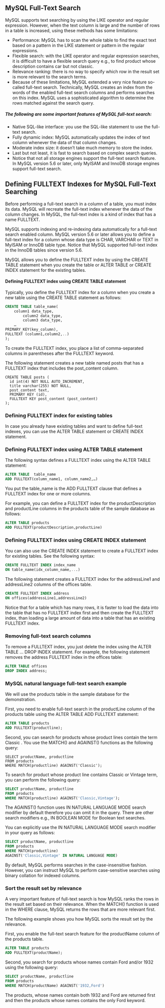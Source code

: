 ## MySQL Full-Text Search

MySQL supports text searching by using the LIKE operator and regular expression. However, when the text column is large and the number of rows in a table is increased, using these methods has some limitations:

* Performance: MySQL has to scan the whole table to find the exact text based on a pattern in the LIKE  statement or pattern in the regular expressions.
* Flexible search: with the LIKE operator and regular expression searches, it is difficult to have a flexible search query e.g., to find product whose description contains car  but not classic.
* Relevance ranking: there is no way to specify which row in the result set is more relevant to the search terms.
* Because of these limitations, MySQL extended a very nice feature so-called full-text search. Technically, MySQL creates an index from the words of the enabled full-text search columns and performs searches on this index. MySQL uses a sophisticated algorithm to determine the rows matched against the search query.

##### The following are some important features of MySQL full-text search:

* Native SQL-like interface: you use the SQL-like statement to use the full-text search.
* Fully dynamic index: MySQL automatically updates the index of text column whenever the data of that column changes.
* Moderate index size: it doesn’t take much memory to store the index.
* Last but not least, it is fast to search based on complex search queries.
* Notice that not all storage engines support the full-text search feature. In MySQL version 5.6 or later, only MyISAM and InnoDB storage engines support full-text search.


## Defining FULLTEXT Indexes for MySQL Full-Text Searching

Before performing a full-text search in a column of a table, you must index its data. MySQL will recreate the full-text index whenever the data of the column changes. In MySQL, the full-text index is a kind of index that has a name FULLTEXT.

MySQL supports indexing and re-indexing data automatically for a full-text search enabled column. MySQL version 5.6 or later allows you to define a full-text index for a column whose data type is CHAR, VARCHAR or TEXT in MyISAM or InnoDB table type. Notice that MySQL supported full-text index in the InnoDB tables since version 5.6.

MySQL allows you to define the FULLTEXT index by using the CREATE TABLE statement when you create the table or ALTER TABLE or CREATE INDEX statement for the existing tables.

#### Defining FULLTEXT index using CREATE TABLE statement

Typically, you define the FULLTEXT index for a column when you create a new table using the CREATE TABLE statement as follows:

```sql
CREATE TABLE table_name(
	column1 data_type,	
        column2 data_type,
        column3 data_type,
	…
PRIMARY_KEY(key_column),
FULLTEXT (column1,column2,..)
);
```

To create the FULLTEXT index, you place a list of comma-separated columns in parentheses after the FULLTEXT keyword.

The following statement creates a new table named posts that has a FULLTEXT index that includes the post_content column.

```
CREATE TABLE posts (
  id int(4) NOT NULL AUTO_INCREMENT,
  title varchar(255) NOT NULL,
  post_content text,
  PRIMARY KEY (id),
  FULLTEXT KEY post_content (post_content)
);
```

### Defining FULLTEXT index for existing tables

In case you already have existing tables and want to define full-text indexes, you can use the ALTER TABLE statement or CREATE INDEX statement.

### Defining FULLTEXT index using ALTER TABLE statement

The following syntax defines a FULLTEXT index using the ALTER TABLE statement:

```sql
ALTER TABLE  table_name  
ADD FULLTEXT(column_name1, column_name2,…)
```

You put the table_name is the ADD FULLTEXT clause that defines a FULLTEXT index for one or more columns.

For example, you can define a FULLTEXT index for the productDescription and productLine columns in the products table of the sample database as follows:

```sql
ALTER TABLE products  
ADD FULLTEXT(productDescription,productLine)
```

### Defining FULLTEXT index using CREATE INDEX statement

You can also use the CREATE INDEX statement to create a FULLTEXT index for existing tables. See the following syntax:

```sql
CREATE FULLTEXT INDEX index_name
ON table_name(idx_column_name,...)
```

The following statement creates a FULLTEXT index for the addressLine1 and addressLine2 columns of the offices table.

```sql
CREATE FULLTEXT INDEX address
ON offices(addressLine1,addressLine2)
```

Notice that for a table which has many rows, it is faster to load the data into the table that has no FULLTEXT index first and then create the FULLTEXT index, than loading a large amount of data into a table that has an existing FULLTEXT index.

### Removing full-text search columns

To remove a FULLTEXT index, you just delete the index using the ALTER TABLE … DROP INDEX statement. For example, the following statement removes the address FULLTEXT index in the offices table:

```sql
ALTER TABLE offices
DROP INDEX address;
```

### MySQL natural language full-text search example

We will use the products table in the sample database for the demonstration.


First, you need to enable full-text search in the productLine  column of the products  table using the ALTER TABLE ADD FULLTEXT  statement:

```sql
ALTER TABLE products 
ADD FULLTEXT(productline);
```

Second, you can search for products whose product lines contain the term Classic . You use the MATCH()  and AGAINST()  functions as the following query:

```
SELECT productName, productline
FROM products
WHERE MATCH(productline) AGAINST('Classic');
```

To search for product whose product line contains Classic or Vintage term, you can perform the following query:

```sql
SELECT productName, productline
FROM products
WHERE MATCH(productline) AGAINST('Classic,Vintage');
```

The AGAINST()  function uses IN NATURAL LANGUAGE MODE  search modifier by default therefore you can omit it in the query. There are other search modifiers e.g.,  IN BOOLEAN MODE   for Boolean text searches.

You can explicitly use the IN NATURAL LANGUAGE MODE  search modifier in your query as follows:

```sql
SELECT productName, productline
FROM products
WHERE MATCH(productline) 
AGAINST('Classic,Vintage' IN NATURAL LANGUAGE MODE)
```

By default, MySQL performs searches in the case-insensitive fashion. However, you can instruct MySQL to perform case-sensitive searches using binary collation for indexed columns.

### Sort the result set by relevance

A very important feature of full-text search is how MySQL ranks the rows in the result set based on their relevance. When the MATCH()  function is used in the WHERE clause, MySQL returns the rows that are more relevant first.

The following example shows you how MySQL sorts the result set by the relevance.

First, you enable the full-text search feature for the  productName column of the products table.

```sql
ALTER TABLE products 
ADD FULLTEXT(productName);
```

Second, you search for products whose names contain  Ford  and/or  1932 using the following query:

```sql
SELECT productName, productline
FROM products
WHERE MATCH(productName) AGAINST('1932,Ford')
```

The products, whose names contain both 1932  and Ford are returned first and then the products whose names contains the only Ford keyword.
